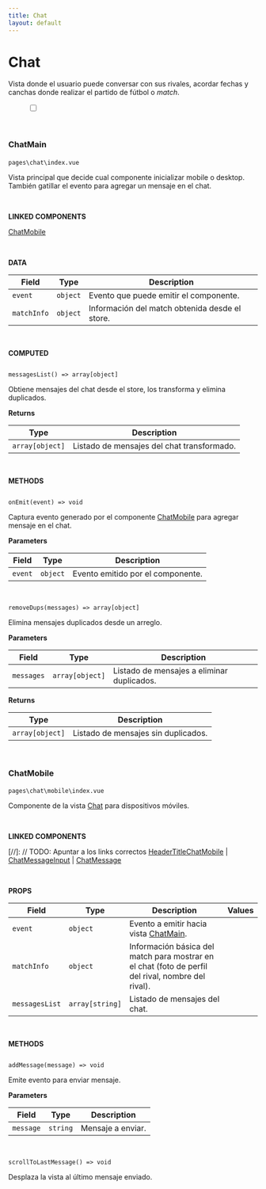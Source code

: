 ```yaml
---
title: Chat
layout: default
---
```


# Chat

Vista donde el usuario puede conversar con sus rivales, acordar fechas y canchas donde realizar el partido de fútbol o _match_.

<figure id="chatPage" class="content-img">
    <figcaption><b></b></figcaption>
    <input type="checkbox" id="zoom">
    <label for="zoom">
        <img>
    </label>
</figure>

<br>

### ChatMain
<code id="cp-chat-main">pages\chat\index.vue</code>
<img class="copy-btn" data-clipboard-target="#cp-chat-main">

Vista principal que decide cual componente inicializar mobile o desktop. También gatillar el evento para agregar un mensaje en el chat.

<br>

**LINKED COMPONENTS**

[ChatMobile](#chatmobile)

<br>

**DATA**

<div id="js" class="table-responsive">
  <table class="table">
    <thead>
      <tr>
        <th>Field</th>
        <th>Type</th>
        <th>Description</th>
      </tr>
    </thead>
    <tbody>
      <tr>
        <td><code><par>event</par></code></td>
        <td><code><type>object</type></code></td>
        <td>Evento que puede emitir el componente.</td>
      </tr>
      <tr>
        <td><code><par>matchInfo</par></code></td>
        <td><code><type>object</type></code></td>
        <td>Información del match obtenida desde el store.</td>
      </tr>
    </tbody>
  </table>
</div>

<br>

**COMPUTED**

<div id="js" class="highlight">
<code>
<fn>messagesList</fn>() => <type>array[object]</type>
</code>
</div>

Obtiene mensajes del chat desde el store, los transforma y elimina duplicados.

<b>Returns</b>
<div id="js" class="table-responsive">
  <table class="table">
    <thead>
      <tr>
        <th>Type</th>
        <th>Description</th>
      </tr>
    </thead>
    <tbody>
      <tr>
        <td><code><type>array[object]</type></code></td>
        <td>Listado de mensajes del chat transformado.</td>
      </tr>
    </tbody>
  </table>
</div>

<br>

**METHODS**

<div id="js" class="highlight">
<code>
<fn>onEmit</fn>(<par>event</par>) => <type>void</type>
</code>
</div>

Captura evento generado por el componente [ChatMobile](#chatmobile) para agregar mensaje en el chat.

<b>Parameters</b>
<div id="js" class="table-responsive">
  <table class="table">
    <thead>
      <tr>
        <th>Field</th>
        <th>Type</th>
        <th>Description</th>
      </tr>
    </thead>
    <tbody>
      <tr>
        <td><code><par>event</par></code></td>
        <td><code><type>object</type></code></td>
        <td>Evento emitido por el componente.</td>
      </tr>
    </tbody>
  </table>
</div>

<br>

<div id="js" class="highlight">
<code>
<fn>removeDups</fn>(<par>messages</par>) => <type>array[object]</type>
</code>
</div>

Elimina mensajes duplicados desde un arreglo.

<b>Parameters</b>
<div id="js" class="table-responsive">
  <table class="table">
    <thead>
      <tr>
        <th>Field</th>
        <th>Type</th>
        <th>Description</th>
      </tr>
    </thead>
    <tbody>
      <tr>
        <td><code><par>messages</par></code></td>
        <td><code><type>array[object]</type></code></td>
        <td>Listado de mensajes a eliminar duplicados.</td>
      </tr>
    </tbody>
  </table>
</div>

<b>Returns</b>
<div id="js" class="table-responsive">
  <table class="table">
    <thead>
      <tr>
        <th>Type</th>
        <th>Description</th>
      </tr>
    </thead>
    <tbody>
      <tr>
        <td><code><type>array[object]</type></code></td>
        <td>Listado de mensajes sin duplicados.</td>
      </tr>
    </tbody>
  </table>
</div>

<br>

### ChatMobile
<code id="cp-chat-mobile">pages\chat\mobile\index.vue</code>
<img class="copy-btn" data-clipboard-target="#cp-chat-mobile">

Componente de la vista [Chat](#chat) para dispositivos móviles.

<br>

**LINKED COMPONENTS**

[//]: // TODO: Apuntar a los links correctos
[HeaderTitleChatMobile](#) \| [ChatMessageInput](#) \| [ChatMessage](#)

<br>

**PROPS**

<div id="js" class="table-responsive">
  <table class="table">
    <thead>
      <tr>
        <th>Field</th>
        <th>Type</th>
        <th>Description</th>
        <th>Values</th>
      </tr>
    </thead>
    <tbody>
      <tr>
        <td><code><par>event</par></code></td>
        <td><code><type>object</type></code></td>
        <td>Evento a emitir hacia vista <a href="#chatmain">ChatMain</a>.</td>
        <td>
        </td>
      </tr>
      <tr>
        <td><code><par>matchInfo</par></code></td>
        <td><code><type>object</type></code></td>
        <td>Información básica del match para mostrar en el chat (foto de perfil del rival, nombre del rival).</td>
        <td></td>
      </tr>
      <tr>
        <td><code><par>messagesList</par></code></td>
        <td><code><type>array[string]</type></code></td>
        <td>Listado de mensajes del chat.</td>
        <td></td>
      </tr>
    </tbody>
  </table>
</div>

<br>

**METHODS**

<div id="js" class="highlight">
<code>
<fn>addMessage</fn>(<par>message</par>) => <type>void</type>
</code>
</div>

Emite evento para enviar mensaje.

<b>Parameters</b>
<div id="js" class="table-responsive">
  <table class="table">
    <thead>
      <tr>
        <th>Field</th>
        <th>Type</th>
        <th>Description</th>
      </tr>
    </thead>
    <tbody>
      <tr>
        <td><code><par>message</par></code></td>
        <td><code><type>string</type></code></td>
        <td>Mensaje a enviar.</td>
      </tr>
    </tbody>
  </table>
</div>

<br>

<div id="js" class="highlight">
<code>
<fn>scrollToLastMessage</fn>() => <type>void</type>
</code>
</div>

Desplaza la vista al último mensaje enviado.